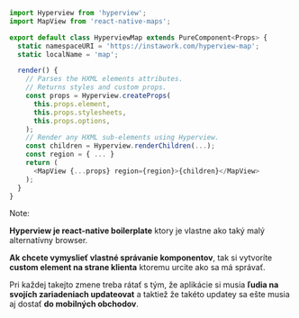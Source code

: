 
```javascript
import Hyperview from 'hyperview';
import MapView from 'react-native-maps';

export default class HyperviewMap extends PureComponent<Props> {
  static namespaceURI = 'https://instawork.com/hyperview-map';
  static localName = 'map';

  render() {
    // Parses the HXML elements attributes.
    // Returns styles and custom props.
    const props = Hyperview.createProps(
      this.props.element,
      this.props.stylesheets,
      this.props.options,
    );
    // Render any HXML sub-elements using Hyperview.
    const children = Hyperview.renderChildren(...);
    const region = { ... }
    return (
      <MapView {...props} region={region}>{children}</MapView>
    );
  }
}
```

Note:

**Hyperview je react-native boilerplate** ktory je vlastne ako taký malý alternatívny browser.

**Ak chcete vymyslieť vlastné správanie komponentov**, tak si vytvoríte **custom element na strane klienta** ktoremu urcite ako sa má správať.

Pri každej takejto zmene treba rátať s tým, že aplikácie si musia **ľudia na svojích zariadeniach updateovat** a taktiež že takéto updatey sa ešte musia aj dostať **do mobilných obchodov**.

